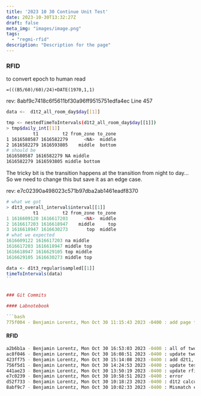 ```yaml
---
title: '2023 10 30 Continue Unit Test'
date: 2023-10-30T13:32:27Z
draft: false
meta_img: "images/image.png"
tags:
  - "regmi-rfid"
description: "Description for the page"
---
```


### RFID

to convert epoch to human read

```excel
=(((B5/60)/60)/24)+DATE(1970,1,1)
```

rev: 8abf9c7418c6f5611bf30a96ff9515751edfa4ec
Line 457

```bash
data <-  d1t2_all_room_day$day[[1]]

tmp <- nestedTimeToIntervals(d1t2_all_room_day$day[[1]])
> tmp$daily_int[[1]]
          t1         t2 from_zone to_zone
1 1616580587 1616582279      <NA>  middle
2 1616582279 1616593805    middle  bottom
# should be
1616580587 1616582279 NA middle
1616582279 1616593805 middle bottom
```

The tricky bit is the transition happens at the transition from night to day... So we need to change this but save it as an edge case. 

rev: e7c02390a498023c571b97dba2ab1461eadf8370 

```r
# what we got
> d1t3_overall_interval$interval[[1]]
          t1         t2 from_zone to_zone
1 1616609120 1616617203      <NA>  middle
2 1616617203 1616618947    middle     top
3 1616618947 1616630273       top  middle
# what we expected
1616609122 1616617203 na middle
1616617203 1616618947 middle top
1616618947 1616629105 top middle
1616629105 1616630273 middle top

data <- d1t3_regular$sampled[[1]]
timeToIntervals(data)
``


### Git Commits

#### Labnotebook

```bash
775f004 - Benjamin Lorentz, Mon Oct 30 11:15:43 2023 -0400 : add page for Monday
```

#### RFID

```bash
a2b6b1a - Benjamin Lorentz, Mon Oct 30 16:53:03 2023 -0400 : all of two days
ac8f046 - Benjamin Lorentz, Mon Oct 30 16:08:51 2023 -0400 : update two day two trans
423ff75 - Benjamin Lorentz, Mon Oct 30 15:14:08 2023 -0400 : add d2t1, some wierd timeseries cutoffs
756f5d1 - Benjamin Lorentz, Mon Oct 30 14:24:53 2023 -0400 : update testRFID.r
441ae23 - Benjamin Lorentz, Mon Oct 30 13:50:19 2023 -0400 : update rfid_functions.r
e7c0239 - Benjamin Lorentz, Mon Oct 30 10:58:51 2023 -0400 : error
d52f733 - Benjamin Lorentz, Mon Oct 30 10:18:23 2023 -0400 : d1t2 calculated
8abf9c7 - Benjamin Lorentz, Mon Oct 30 10:02:33 2023 -0400 : Mismatch error in 457
```